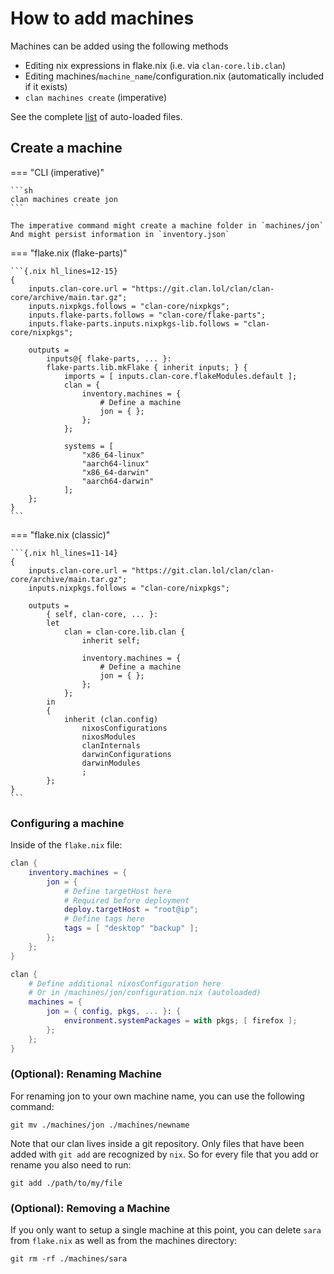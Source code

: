 # How to add machines

Machines can be added using the following methods

- Editing nix expressions in flake.nix (i.e. via `clan-core.lib.clan`)
- Editing machines/`machine_name`/configuration.nix (automatically included if it exists)
- `clan machines create` (imperative)

See the complete [list](../../guides/more-machines.md#automatic-registration) of auto-loaded files.

## Create a machine

=== "CLI (imperative)"

    ```sh
    clan machines create jon
    ```

    The imperative command might create a machine folder in `machines/jon`
    And might persist information in `inventory.json`

=== "flake.nix (flake-parts)"

    ```{.nix hl_lines=12-15}
    {
        inputs.clan-core.url = "https://git.clan.lol/clan/clan-core/archive/main.tar.gz";
        inputs.nixpkgs.follows = "clan-core/nixpkgs";
        inputs.flake-parts.follows = "clan-core/flake-parts";
        inputs.flake-parts.inputs.nixpkgs-lib.follows = "clan-core/nixpkgs";

        outputs =
            inputs@{ flake-parts, ... }:
            flake-parts.lib.mkFlake { inherit inputs; } {
                imports = [ inputs.clan-core.flakeModules.default ];
                clan = {
                    inventory.machines = {
                        # Define a machine
                        jon = { };
                    };
                };

                systems = [
                    "x86_64-linux"
                    "aarch64-linux"
                    "x86_64-darwin"
                    "aarch64-darwin"
                ];
        };
    }
    ```

=== "flake.nix (classic)"

    ```{.nix hl_lines=11-14}
    {
        inputs.clan-core.url = "https://git.clan.lol/clan/clan-core/archive/main.tar.gz";
        inputs.nixpkgs.follows = "clan-core/nixpkgs";

        outputs =
            { self, clan-core, ... }:
            let
                clan = clan-core.lib.clan {
                    inherit self;

                    inventory.machines = {
                        # Define a machine
                        jon = { };
                    };
                };
            in
            {
                inherit (clan.config)
                    nixosConfigurations
                    nixosModules
                    clanInternals
                    darwinConfigurations
                    darwinModules
                    ;
            };
    }
    ```

### Configuring a machine

Inside of the `flake.nix` file:

```nix title="flake.nix"
clan {
    inventory.machines = {
        jon = {
            # Define targetHost here
            # Required before deployment
            deploy.targetHost = "root@ip";
            # Define tags here
            tags = [ "desktop" "backup" ];
        };
    };
}
```


```nix title="flake.nix"
clan {
    # Define additional nixosConfiguration here
    # Or in /machines/jon/configuration.nix (autoloaded)
    machines = {
        jon = { config, pkgs, ... }: {
            environment.systemPackages = with pkgs; [ firefox ];
        };
    };
}
```

### (Optional): Renaming Machine

For renaming jon to your own machine name, you can use the following command:

```
git mv ./machines/jon ./machines/newname
```

Note that our clan lives inside a git repository.
Only files that have been added with `git add` are recognized by `nix`.
So for every file that you add or rename you also need to run:

```
git add ./path/to/my/file
```

### (Optional): Removing a Machine

If you only want to setup a single machine at this point, you can delete `sara` from `flake.nix` as well as from the machines directory:

```
git rm -rf ./machines/sara
```
